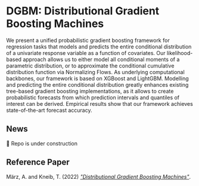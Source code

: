 # DGBM: Distributional Gradient Boosting Machines
We present a unified probabilistic gradient boosting framework for regression tasks that models and predicts the entire conditional distribution of a univariate response variable as a function of covariates. Our likelihood-based approach allows us to either model all conditional moments of a parametric distribution, or to approximate the conditional cumulative distribution function via Normalizing Flows. As underlying computational backbones, our framework is based on XGBoost and LightGBM. Modelling and predicting the entire conditional distribution greatly enhances existing tree-based gradient boosting implementations, as it allows to create probabilistic forecasts from which prediction intervals and quantiles of interest can be derived. Empirical results show that our framework achieves state-of-the-art forecast accuracy. 

## News
:construction: Repo is under construction

## Reference Paper
März, A. and Kneib, T. (2022) [*"Distributional Gradient Boosting Machines"*]().
